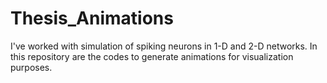 # Thesis_Animations

I've worked with simulation of spiking neurons in 1-D and 2-D networks.
In this repository are the codes to generate animations for visualization purposes.
